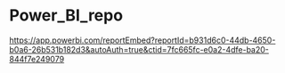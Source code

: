 # Power_BI_repo

https://app.powerbi.com/reportEmbed?reportId=b931d6c0-44db-4650-b0a6-26b531b182d3&autoAuth=true&ctid=7fc665fc-e0a2-4dfe-ba20-844f7e249079
